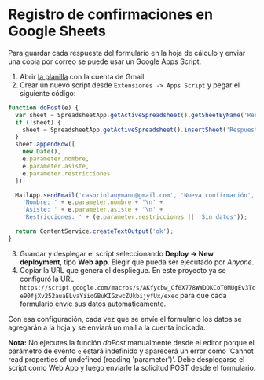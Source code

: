 # Registro de confirmaciones en Google Sheets

Para guardar cada respuesta del formulario en la hoja de cálculo y enviar una copia por correo se puede usar un Google Apps Script.

1. Abrir [la planilla](https://docs.google.com/spreadsheets/d/10rUuW9rKVIxR3e18DWR321lsH4GZBVlpv_r6dq8qZ_c/edit?usp=sharing) con la cuenta de Gmail.
2. Crear un nuevo script desde `Extensiones -> Apps Script` y pegar el siguiente código:

```javascript
function doPost(e) {
  var sheet = SpreadsheetApp.getActiveSpreadsheet().getSheetByName('Respuestas');
  if (!sheet) {
    sheet = SpreadsheetApp.getActiveSpreadsheet().insertSheet('Respuestas');
  }
  sheet.appendRow([
    new Date(),
    e.parameter.nombre,
    e.parameter.asiste,
    e.parameter.restricciones
  ]);

  MailApp.sendEmail('casoriolauymanu@gmail.com', 'Nueva confirmación',
    'Nombre: ' + e.parameter.nombre + '\n' +
    'Asiste: ' + e.parameter.asiste + '\n' +
    'Restricciones: ' + (e.parameter.restricciones || 'Sin datos'));

  return ContentService.createTextOutput('ok');
}
```

3. Guardar y desplegar el script seleccionando **Deploy -> New deployment**, tipo **Web app**. Elegir que pueda ser ejecutado por *Anyone*.
4. Copiar la URL que genera el despliegue. En este proyecto ya se configuró la URL
   `https://script.google.com/macros/s/AKfycbw_Cf0X778WWDDKCoT0MUgEv3Tce90fjXv252auaELvaYiioGBuKIGzwcZUkbijyfUx/exec`
   para que cada formulario envíe sus datos automáticamente.

Con esa configuración, cada vez que se envíe el formulario los datos se agregarán a la hoja y se enviará un mail a la cuenta indicada.

**Nota:** No ejecutes la función *doPost* manualmente desde el editor porque el parámetro de evento `e` estará indefinido y aparecerá un error como 'Cannot read properties of undefined (reading \'parameter\')'. Debe desplegarse el script como Web App y luego enviarle la solicitud POST desde el formulario.
